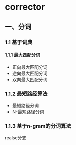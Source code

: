 # corrector

## 一、分词

### 1.1 基于词典

#### 1.1.1 最大匹配分词
- 正向最大匹配分词
- 逆向最大匹配分词
- 双向最大匹配分词

### 1.1.2 最短路经算法
- 最短路径分词
- N-最短路径分词

### 1.1.3 基于n-gram的分词算法
realse分支